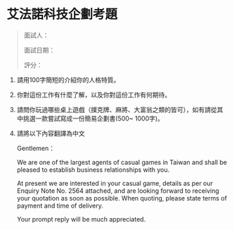 # 艾法諾科技企劃考題
> 面試人：
> 
> 面試日期： 
> 
> 評分：

1. 請用100字簡短的介紹你的人格特質。

2. 你對這份工作有什麼了解，以及你對這份工作有何期待。

1. 請問你玩過哪些桌上遊戲（撲克牌、麻將、大富翁之類的皆可），如有請從其中挑選一款嘗試寫成一份簡易企劃書(500~ 1000字)。

3. 請將以下內容翻譯為中文

	Gentlemen：
	
	We are one of the largest agents of casual games in Taiwan and shall be pleased to establish business relationships with you.

	At present we are interested in your casual game, details as per our Enquiry Note No. 2564 attached, and are looking forward to receiving your quotation as soon as possible. When quoting, please state terms of payment and time of delivery.

	Your prompt reply will be much appreciated.


